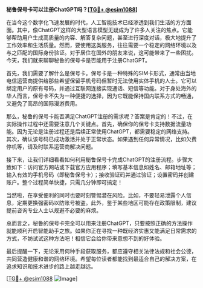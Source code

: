 **秘鲁保号卡可以注册ChatGPT吗？[[TG💪+ @esim1088](https://t.me/s/esim1088)]**

在当今这个数字化飞速发展的时代，人工智能技术已经渗透到我们生活的方方面面。其中，像ChatGPT这样的大型语言模型无疑成为了许多人关注的焦点。它能够帮助用户生成高质量的内容、解答复杂问题，甚至进行深度对话，极大地提升了工作效率和生活质量。然而，要使用这类服务，往往需要一个稳定的网络环境以及与之匹配的国际身份验证。对于居住在国外的朋友来说，这可能带来了一些困扰。今天，我们就来聊聊秘鲁的保号卡是否能用于注册ChatGPT。

首先，我们需要了解什么是保号卡。保号卡是一种特殊的SIM卡形式，通常由当地电信运营商提供给那些希望保留手机号码但暂时无法使用实体手机的人士。它可以绑定用户的原有号码，并通过互联网连接实现通话、短信等功能。对于身处海外的华人而言，保号卡不失为一种便捷的选择，因为它既能保持国内联系方式的畅通，又避免了高昂的国际漫游费用。

那么，秘鲁的保号卡能否满足ChatGPT注册的需求呢？答案是肯定的！不过，在实际操作过程中还需要注意几个关键点。首先，确保你的保号卡支持数据流量功能。因为无论是注册过程还是后续正常使用ChatGPT，都需要稳定的网络支持。其次，确认该号码已成功激活并处于正常状态。如果遇到任何异常情况，比如欠费停机等，请及时联系运营商解决问题。

接下来，让我们详细看看如何利用秘鲁保号卡完成ChatGPT的注册流程。步骤大致如下：访问官方网站或下载官方应用程序；填写基本信息如姓名、邮箱地址等；输入有效的手机号码（即秘鲁保号卡）；接收验证码并通过验证；设置密码并创建账户。整个过程简单快捷，只需几分钟即可搞定！

当然啦，在享受便利的同时也要时刻警惕潜在风险。比如，不要轻易泄露个人信息，定期更换强密码以防账号被盗。此外，鉴于某些地区可能存在政策限制，建议提前咨询专业人士以规避不必要的麻烦。

总而言之，秘鲁的保号卡完全可以用来注册ChatGPT，只要按照正确的方法操作就能顺利开启智能助手之旅。如果你正在寻找一种既经济实惠又能满足日常需求的方式，不妨试试这种方法吧！相信它会给你带来意想不到的好体验。

最后提醒一下，无论采用何种手段获取服务，都应遵守相关法律法规和社会公德，共同营造健康和谐的网络环境。希望每位读者都能找到最适合自己的解决方案，在追求知识和技术进步的路上越走越远。

[[TG💪+ @esim1088](https://t.me/s/esim1088) ![Image](https://i.postimg.cc/4NQfJmqS/Snipaste-2025-05-13-00-14-12.png)]